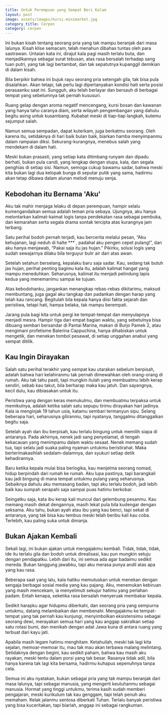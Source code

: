 ```yaml
---
title: Untuk Perempuan yang Sempat Beri Kalam
layout: post
image: assets/images/kursi-minimarket.jpg
category_title: Cerpen
category: cerpen
---
```


Ini bukan kisah tentang seorang pria yang tak mampu beranjak dari masa lalunya. Kisah klise semacam, telah menahun dibahas tuntas oleh para sastrawan. Untaian kata ini, dirajut kala pagi masih terlalu buta, dan menjadikannya sebagai surat tebusan, atas rasa bersalah terhadap sang tuan putri, yang tak lagi bertambat, dan tak sepatutnya kupanggil demikian di dalam kisah.

Bila berpikir bahwa ini bujuk rayu seorang pria setengah gila, tak bisa pula disalahkan. Akan tetapi, tak perlu lagi dipertanyakan kondisi hati serta posisi perasaanku saat ini. Sungguh, aku telah berlayar dan bersauh di berbagai tempat yang sebelumnya tak pernah kususuri. 

Ruang gelap dengan aroma negatif mencengang, kursi bosan dan kawanan yang hanya tahu caranya diam, serta wilayah pengembangan yang dahulu begitu asing untuk kusambang. Kubabat meski di tiap-tiap langkah, kutemu sejumput salah.

Namun semua sempadan, dapat kuterkam, juga berkatmu seorang. Oleh karena itu, setidaknya di hari baik bulan baik, biarkan hamba menyimpanmu dalam rampaian diksi. Sekurang-kurangnya, menebus salah yang mendekam di dalam hati.

Meski bukan prasasti, yang setiap kata ditimbang runyam dan dipadu berhati, bukan pula candi, yang lengkap dengan stupa, kala, dan segala penghias di setiap sisi. Namun, semoga cukup bawamu sadar, bahwa meski kita bukan lagi dua kelopak bunga di seputar putik yang sama, hadirmu akan tetap dibawa dalam alunan melodi menuju senja.

## Kebodohan itu Bernama 'Aku'

Aku tak mahir menjaga lelaku di depan perempuan, hampir selalu kumengandaikan semua adalah teman pria sebaya. Ujungnya, aku hanya melontarkan kalimat-kaimat logis tanpa pendekatan rasa sebagai pembuka, dan kemarahan serta segala drama sontak tercipta atas kurangnya jam terbang. 

Satu perihal bodoh pernah terjadi, kau bercerita melalui pesan, “Aku kehujanan, lagi neduh di halte *** , padahal aku pengen cepet pulang!”, dan aku hanya menjawab, “Pakai saja itu jas hujan.” Pikirku, solusi logis yang sudah sewajarnya dilaku bila terguyur bulir air dari atas awan.

Setelah setahun berselang, kepalaku baru saja sadar. Kau, sedang tak butuh jas hujan, perihal penting bagimu kala itu, adalah kalimat hangat yang mampu meneduhkan. Seharusnya, kalimat itu menjadi pelindung lapis kedua yang menemanimu sampai ke tujuan. 

Atas kebodohanku, jangankan menangkap rebas-rebas dikitarimu, maksud membuntang, juga gagal aku tangkap dan padankan dengan harap yang telah kau rancang. Begitulah bila kepala hanya diisi fakta sejarah dan peristiwa, tetapi hati, hampa belaka, tak mampu berempati.

Jarang pula bagi kita untuk pergi ke tempat-tempat dan menyulapnya menjadi mesra. Hampir tiga dari empat bagian waktu, yang sebetulnya bisa dibuang sembari bersandar di Pantai Marina, makan di Burjo Pamek 2, atau mengimani profetisme Balerina Cappuchina, hanya dihabiskan untuk mengetik, dan menekan tombol pesawat, di setiap unggahan anabul yang sempat ditilik.

## Kau Ingin Dirayakan

Salah satu perihal terakhir yang sempat kau utarakan sebelum berpisah, adalah bahwa hari kelahiranmu tak pernah dimewahkan oleh orang-orang di rumah. Aku tak tahu pasti, tapi mungkin itulah yang membuatmu lebih kerap sendiri, sebab kau takut, bila berharap maka kau jatuh. Dan sayangnya, kecil dulu, kau dibiasakan untuk itu.

Peristiwa yang dengan keras memukulmu, dan membuatmu terpaksa untuk memikulnya, adalah ketika salah satu sepupu tirimu dirayakan hari jadinya. Kala ia menginjak 19 tahun usia, katamu sembari termanyun sipu. Selang beberapa hari, seharusnya giliranmu, tapi nyatanya, tanggalmu ditanggalkan begitu saja.

Setelah ayah dan ibu berpisah, kau terlalu bingung untuk memilih siapa di antaranya. Pada akhirnya, nenek jadi sang penyelamat, di tengah kekacauan yang menimpamu dalam waktu sesaat. Nenek memang sudah tua, tapi selalu jadi suaka paling nyaman untukmu beristirahat. Maka berterimakasihlah sedalam-dalamnya, dan syukuri setiap detik kehadirannya.

Baru ketika kepala mulai bisa berlogika, kau menjelma seorang nomad, hidup berpindah dari rumah ke rumah. Aku lupa pastinya, tapi barangkali kau jadi bingung di mana tempat untukmu pulang yang seharusnya. Sebaiknya dahulu aku memasang badan, tapi aku terlalu bodoh, jadi lebih baik kau sumpah serapahi saja sampai puas hatimu berkobar.

Seingatku saja, kata ibu kerap kali muncul dari gelembung pesanmu. Kau memang masih dekat dengannya, masih lekat pula bila kudengar dengan seksama. Aku tahu, bukan ayah atau ibu yang kau benci, tapi sekat di antaranya, yang tak bisa kau tembus meski telah beribu kali kau coba. Terlebih, kau paling suka untuk dimanja.

## Bukan Ajakan Kembali

Sekali lagi, ini bukan ajakan untuk mengajakmu kembali. Tidak, tidak, tidak, ide itu terlalu gila dan bodoh untuk direalisasi, kau pun mungkin setuju dengan pendapatku. Lebih dari itu, ini semua ada agar badaimu sedikit mereda. Bukan tanggung jawabku, tapi aku merasa punya andil atas apa yang kau rasa.

Beberapa saat yang lalu, kala hatiku memutuskan untuk menekan dengan sengaja berbagai sosial media yang kau pajang. Aku, menemukan kebiruan yang masih mencekam, ia menyelimuti sekujur hatimu yang perlahan padam. Entah kenapa, seketika rasa bersalah menyeruak membakar kepala.

Sedikit harapku agar hidupmu diberkahi, dan seorang pria yang sempurna untukmu, datang melambaikan dan membenahi. Mengajakmu ke tempat-tempat yang tak pernah kau kunjungi, menyimbolkan eksistensimu sebagai seorang dewi, merayakan semua hari yang kau anggap sakralkan setiap satu rotasi bumi, dan menikah dengan adat Jawa kuna di antara ruang yang terbuat dari kayu jati.

Apabila masih legam hatimu menghitam. Ketahuilah, meski tak lagi kita sejalan, memoar-memoar itu, mau tak mau akan terbawa malang melintang. Setidaknya dengan begini, kau sedikit paham, bahwa kau masih aku rayakan, meski tentu dalam porsi yang tak besar. Rasanya tidak adil, bila hanya karena tak lagi kita bersama, hadirmu kuhapus sepenuhnya tanpa cela.

Semua ini aku nyatakan, bukan sebagai pria yang tak mampu beranjak dari masa lalunya, tapi sebagai manusia, yang mengerti keutuhanmu sebagai manusia. Hormat yang tinggi untukmu, terima kasih sudah memberi pengajaran, meski kurikulum tak kau genggam, tapi telah penuh aku memaham. Kelak jalanmu sentosa diberkati Tuhan. Terlalu banyak peristiwa yang bisa kuceritakan, tapi biarlah, anggap ini sebagai rangkuman.
